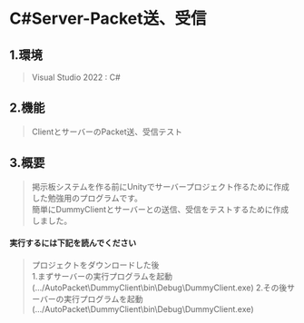# C#Server-Packet送、受信

## 1.環境
> Visual Studio 2022 : C#

## 2.機能
> ClientとサーバーのPacket送、受信テスト

## 3.概要
> 掲示板システムを作る前にUnityでサーバープロジェクト作るために作成した勉強用のプログラムです。<br>
> 簡単にDummyClientとサーバーとの送信、受信をテストするために作成しました。<br>


#### **実行するには下記を読んでください** 
> プロジェクトをダウンロードした後<br>
> 1.まずサーバーの実行プログラムを起動　(.../AutoPacket\DummyClient\bin\Debug\DummyClient.exe)
> 2.その後サーバーの実行プログラムを起動　(.../AutoPacket\DummyClient\bin\Debug\DummyClient.exe)
